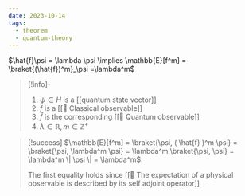 ```yaml
---
date: 2023-10-14
tags:
  - theorem
  - quantum-theory
---
```

$\hat{f}\psi = \lambda \psi \implies \mathbb{E}[f^m] = \braket{(\hat{f})^m}_\psi =\lambda^m$

>[!info]-
> 1. $\psi \in H$ is a [[quantum state vector]]
> 2. $f$ is a [[📘 Classical observable]]
> 3. $\hat{f}$ is the corresponding [[📘 Quantum observable]]
> 4. $\lambda \in \mathbb{R}, m \in \mathbb{Z}^+$ 

>[!success]
> $\mathbb{E}[f^m] = \braket{\psi, ( \hat{f} )^m \psi} = \braket{\psi, \lambda^m \psi} = \lambda^m \braket{\psi, \psi} = \lambda^m \| \psi \| = \lambda^m$.
> 
> The first equality holds since [[📕 The expectation of a physical observable is described by its self adjoint operator]] 
